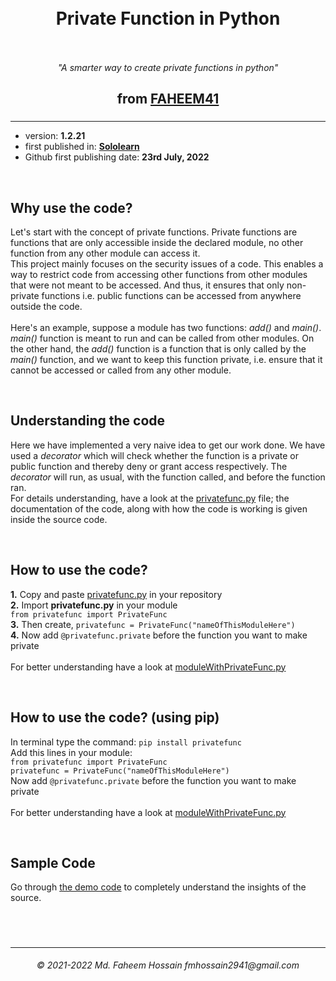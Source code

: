 <h1 align="center">&nbsp</br>Private Function in Python</br>&nbsp</h1>
<p align="center"><i>"A smarter way to create private functions in python"</i><p>
  
<h2 align="center">from <a href="https://faheem41.github.io" target="_blank" rel="noreferrer">FAHEEM41</br></a></h2>

### 
------------------

<p>
  <ul>
    <li>version: <strong>1.2.21</strong></li>
    <li>first published in: <strong><a href="https://www.sololearn.com" target="_blank" rel="noreferrer">Sololearn</a></strong></li>
    <li>Github first publishing date: <strong>23rd July, 2022</strong></li>
  </ul>
</p>
</br>

<p>
<h2>Why use the code?</h2>
Let's start with the concept of private functions. Private functions are functions that are only accessible inside the declared module, no other function from any other module can access it.</br>
This project mainly focuses on the security issues of a code. This enables a way to restrict code from accessing other functions from other modules that were not meant to be accessed. And thus, it ensures that only non-private functions i.e. public functions can be accessed from anywhere outside the code.</br></br>
Here's an example, suppose a module has two functions: <i>add()</i> and <i>main()</i>. <i>main()</i> function is meant to run and can be called from other modules. On the other hand, the <i>add()</i> function is a function that is only called by the <i>main()</i> function, and we want to keep this function private, i.e. ensure that it cannot be accessed or called from any other module.
</p>
</br>

<p>
<h2>Understanding the code</h2>
Here we have implemented a very naive idea to get our work done. We have used a <i>decorator</i> which will check whether the function is a private or public function and thereby deny or grant access respectively. The <i>decorator</i> will run, as usual, with the function called, and before the function ran.</br>
For details understanding, have a look at the <a href="https://github.com/Faheem41/Private-Function-in-Python/blob/main/src/privatefunc.py" rel="noreferrer">privatefunc.py</a> file; the documentation of the code, along with how the code is working is given inside the source code.
</p>
</br>

<p>
<h2>How to use the code?</h2>
<b>1.</b> Copy and paste <a href="https://github.com/Faheem41/Private-Function-in-Python/blob/main/src/privatefunc.py" rel="noreferrer">privatefunc.py</a> in your repository</br>
<b>2.</b> Import <b>privatefunc.py</b> in your module</br><code>from privatefunc import PrivateFunc</code></br>
<b>3.</b> Then create, <code>privatefunc = PrivateFunc("nameOfThisModuleHere")</code></br>
<b>4.</b> Now add <code>@privatefunc.private</code> before the function you want to make private</br></br>
For better understanding have a look at <a href="https://github.com/Faheem41/Private-Function-in-Python/blob/main/test/moduleWithPrivateFunc.py" rel="noreferrer">moduleWithPrivateFunc.py</a>
</p>
</br>

<p>
<h2>How to use the code? (using pip)</h2>
In terminal type the command: <code>pip install privatefunc</code></br>
Add this lines in your module: </br><code>from privatefunc import PrivateFunc</code></br><code>privatefunc = PrivateFunc("nameOfThisModuleHere")</code></br>
Now add <code>@privatefunc.private</code> before the function you want to make private</br></br>
For better understanding have a look at <a href="https://github.com/Faheem41/Private-Function-in-Python/blob/main/test/moduleWithPrivateFunc.py" rel="noreferrer">moduleWithPrivateFunc.py</a>
</p>
</br>

<p>
<h2>Sample Code</h2>
Go through <a href="https://github.com/Faheem41/Private-Function-in-Python/tree/main/sample" rel="noreferrer">the demo code</a> to completely understand the insights of the source.
</p>
</br>

#
-------------------
<h6 align="center">© 2021-2022 Md. Faheem Hossain fmhossain2941@gmail.com</h6>
